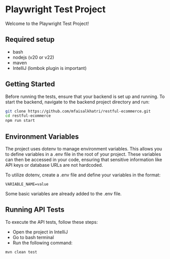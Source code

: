 # Playwright Test Project

Welcome to the Playwright Test Project!

## Required setup

- bash
- nodejs (v20 or v22)
- maven
- IntelliJ (lombok plugin is important)

## Getting Started

Before running the tests, ensure that your backend is set up and running. To start the backend, navigate to the backend project directory and run:

```bash
git clone https://github.com/mfaisalkhatri/restful-ecommerce.git
cd restful-ecommerce
npm run start
```

## Environment Variables
The project uses dotenv to manage environment variables. This allows you to define variables in a .env file in the root of your project. These variables can then be accessed in your code, ensuring that sensitive information like API keys or database URLs are not hardcoded.

To utilize dotenv, create a .env file and define your variables in the format:

` VARIABLE_NAME=value `

Some basic variables are already added to the .env file.

## Running API Tests

To execute the API tests, follow these steps:

- Open the project in IntelliJ
- Go to bash terminal
- Run the following command:

```bash
mvn clean test
```
